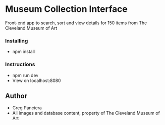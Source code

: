 # Museum Collection Interface
Front-end app to search, sort and view details for 150 items from The Cleveland Museum of Art

### Installing
- npm install

### Instructions
- npm run dev
- View on localhost:8080

## Author
- Greg Panciera
- All images and database content, property of The Cleveland Museum of Art
